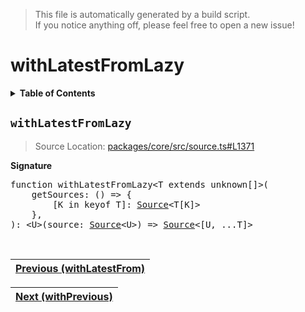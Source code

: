> This file is automatically generated by a build script.<br>If you notice anything off, please feel free to open a new issue!

# withLatestFromLazy

<details><summary><b>Table of Contents</b></summary><br>

1. [<code>withLatestFromLazy</code>](#withLatestFromLazy)</details>

## <a name="withLatestFromLazy"></a><code>withLatestFromLazy</code>

> Source Location: [packages\/core\/src\/source.ts#L1371](..\/..\/packages\/core\/src\/source.ts#L1371)

<b>Signature</b>

<pre>function withLatestFromLazy&lt;T extends unknown[]&gt;(<br>    getSources: () =&gt; {<br>        [K in keyof T]: <a href="../03-api-source/00-Source.md#Source-Interface">Source</a>&lt;T[K]&gt;<br>    },<br>): &lt;U&gt;(source: <a href="../03-api-source/00-Source.md#Source-Interface">Source</a>&lt;U&gt;) =&gt; <a href="../03-api-source/00-Source.md#Source-Interface">Source</a>&lt;[U, ...T]&gt;</pre><br>

| [Previous \(withLatestFrom\)](102-withLatestFrom.md#readme) |
| --- |

<div align="right">

| [Next \(withPrevious\)](104-withPrevious.md#readme) |
| --- |
</div>
